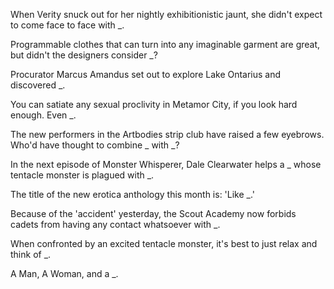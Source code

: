 When Verity snuck out for her nightly exhibitionistic jaunt, she didn't expect to come face to face with _.

Programmable clothes that can turn into any imaginable garment are great, but didn't the designers consider _?

Procurator Marcus Amandus set out to explore Lake Ontarius and discovered _.

You can satiate any sexual proclivity in Metamor City, if you look hard enough. Even _.

The new performers in the Artbodies strip club have raised a few eyebrows. Who'd have thought to combine _ with _?

In the next episode of Monster Whisperer, Dale Clearwater helps a _ whose tentacle monster is plagued with _.

The title of the new erotica anthology this month is: 'Like _.'

Because of the 'accident' yesterday, the Scout Academy now forbids cadets from having any contact whatsoever with _.

When confronted by an excited tentacle monster, it's best to just relax and think of _.

A Man, A Woman, and a _.